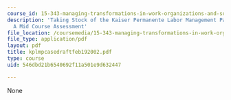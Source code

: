 ```yaml
---
course_id: 15-343-managing-transformations-in-work-organizations-and-society-spring-2002
description: 'Taking Stock of the Kaiser Permanente Labor Management Partnership:
  A Mid Course Assessment'
file_location: /coursemedia/15-343-managing-transformations-in-work-organizations-and-society-spring-2002/546dbd21b6540692f11a501e9d632447_kplmpcasedraftfeb192002.pdf
file_type: application/pdf
layout: pdf
title: kplmpcasedraftfeb192002.pdf
type: course
uid: 546dbd21b6540692f11a501e9d632447

---
```

None
